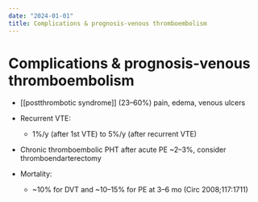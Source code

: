 ```yaml
---
date: "2024-01-01"
title: Complications & prognosis-venous thromboembolism
---
```


# Complications & prognosis-venous thromboembolism

* [[postthrombotic syndrome]] (23–60%)
	pain, edema, venous ulcers

* Recurrent VTE:
	* 1%/y (after 1st VTE) to 5%/y (after recurrent VTE)

* Chronic thromboembolic PHT after acute PE ~2–3%, consider thromboendarterectomy

* Mortality:
	* ~10% for DVT and ~10–15% for PE at 3–6 mo (Circ 2008;117:1711)

